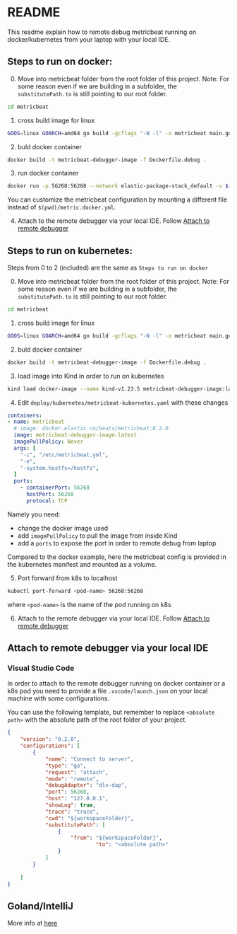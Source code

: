 # README

This readme explain how to remote debug metricbeat running on docker/kubernetes from your laptop with your local IDE. 

## Steps to run on docker:

0. Move into metricbeat folder from the root folder of this project. Note: For some reason even if we are building in a subfolder, the `substitutePath.to`  is still pointing to our root folder.

```bash
cd metricbeat
```

1. cross build image for linux

```bash
GOOS=linux GOARCH=amd64 go build -gcflags "-N -l" -o metricbeat main.go
```

2. buld docker container

```bash
docker build -t metricbeat-debugger-image -f Dockerfile.debug .
```

3. run docker container

```bash
docker run -p 56268:56268 --network elastic-package-stack_default -v $(pwd)/metric.docker.yml:/usr/share/metricbeat/metricbeat.yml metricbeat-debugger-image -c /usr/share/metricbeat/metricbeat.yml -e
```

You can customize the metricbeat configuration by mounting a different file instead of `$(pwd)/metric.docker.yml`.

4. Attach to the remote debugger via your local IDE. Follow [Attach to remote debugger](./README.md#attach-to-remote-debugger-via-your-local-ide)


## Steps to run on kubernetes:

Steps from 0 to 2 (included) are the same as `Steps to run on docker`

0. Move into metricbeat folder from the root folder of this project. Note: For some reason even if we are building in a subfolder, the `substitutePath.to`  is still pointing to our root folder.

```bash
cd metricbeat
```

1. cross build image for linux

```bash
GOOS=linux GOARCH=amd64 go build -gcflags "-N -l" -o metricbeat main.go
```

2. buld docker container

```bash
docker build -t metricbeat-debugger-image -f Dockerfile.debug .
```

3. load image into Kind in order to run on kubernetes

```bash
kind load docker-image --name kind-v1.23.5 metricbeat-debugger-image:latest
```

4. Edit `deploy/kubernetes/metricbeat-kubernetes.yaml` with these changes

```yaml
containers:
- name: metricbeat
  # image: docker.elastic.co/beats/metricbeat:8.2.0
  image: metricbeat-debugger-image:latest
  imagePullPolicy: Never
  args: [
    "-c", "/etc/metricbeat.yml",
    "-e",
    "-system.hostfs=/hostfs",
  ]
  ports:
    - containerPort: 56268
      hostPort: 56268
      protocol: TCP
```

Namely you need:
- change the docker image used
- add `imagePullPolicy` to pull the image from inside Kind
- add a `ports` to expose the port in order to remote debug from laptop

Compared to the docker example, here the metricbeat config is provided in the kubernetes manifest and mounted as a volume.

5. Port forward from k8s to localhost

```bash
kubectl port-forward <pod-name> 56268:56268
```

where `<pod-name>` is the name of the pod running on k8s

6. Attach to the remote debugger via your local IDE. Follow [Attach to remote debugger](./README.md#attach-to-remote-debugger-via-your-local-ide)


## Attach to remote debugger via your local IDE

### Visual Studio Code
In order to attach to the remote debugger running on docker container or a k8s pod you need to provide a file `.vscode/launch.json` on your local machine with some configurations.

You can use the following template, but remember to replace `<absolute path>` with the absolute path of the root folder of your project.

```json
{
    "version": "0.2.0",
    "configurations": [
        {
            "name": "Connect to server",
            "type": "go",
            "request": "attach",
            "mode": "remote",
            "debugAdapter": "dlv-dap",
            "port": 56268,
            "host": "127.0.0.1",
            "showLog": true,
            "trace": "trace",
            "cwd": "${workspaceFolder}",
            "substitutePath": [
                { 
	                "from": "${workspaceFolder}",
					        "to": "<absolute path>"     
                }
            ]
        }
      
    ]
}
```

## Goland/IntelliJ
More info at [here](https://www.jetbrains.com/help/go/attach-to-running-go-processes-with-debugger.html#attach-to-a-process-on-a-remote-machine)